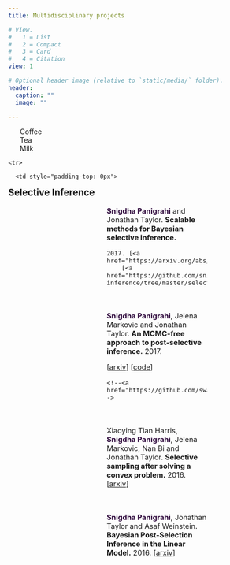 ```yaml
---
title: Multidisciplinary projects 

# View.
#   1 = List
#   2 = Compact
#   3 = Card
#   4 = Citation
view: 1

# Optional header image (relative to `static/media/` folder).
header:
  caption: ""
  image: ""

---
```




<ul style="list-style-type:none;">
  <li>Coffee</li>
  <li>Tea</li>
  <li>Milk</li>
</ul>  





<table border="0", width="800px"> 

  <tbody> 
    
    <tr> 
      
      <td style="padding-top: 0px">
<div style="font-size: 14pt; font-weight: bold;"> Selective Inference </div>
<br>

<div style="margin-left: 200px; margin-right: 100px; text-align:left; font-size: 11pt;">
 <b><font color=#2B0539>Snigdha Panigrahi</font></b> and Jonathan Taylor.
    <b>Scalable methods for Bayesian selective inference.</b>

    2017. [<a href="https://arxiv.org/abs/1703.06176">arxiv</a>]
        [<a href="https://github.com/snigdhagit/selective-inference/tree/master/selection/bayesian">code</a>]

<br> <br> <b><font color=#2B0539>Snigdha Panigrahi</font></b>, Jelena Markovic and Jonathan Taylor.
<b> An MCMC-free approach to post-selective inference.</b> 2017.
<!--<i>Journal of Machine Learning Research</i>, 15, 2014.-->
<!--[<a href="http://jmlr.org/papers/volume15/wager14a/wager14a.pdf">paper</a>,-->
[<a href="https://arxiv.org/abs/1703.06154">arxiv</a>]
[<a href="https://github.com/snigdhagit/selective-inference/tree/master/selection/approx_ci">code</a>]

    <!--<a href="https://github.com/swager/randomForestCI">software</a>]-->

<br><br> Xiaoying Tian Harris, <b><font color=#2B0539>Snigdha Panigrahi</font></b>, Jelena Markovic, Nan Bi and Jonathan Taylor.
    <b>Selective sampling after solving a convex problem.</b> 2016.
    [<a href="https://arxiv.org/abs/1609.05609">arxiv</a>]

<br><br><b><font color=#2B0539>Snigdha Panigrahi</font></b>, Jonathan Taylor and Asaf Weinstein.
    <b>Bayesian Post-Selection Inference in the Linear Model.</b> 2016.
    [<a href="https://arxiv.org/abs/1605.08824">arxiv</a>]    



</td> 

</tr> 

</tbody> 

</table> 

